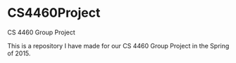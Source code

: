 # CS4460Project
CS 4460 Group Project

This is a repository I have made for our CS 4460 Group Project in the Spring of 2015.
